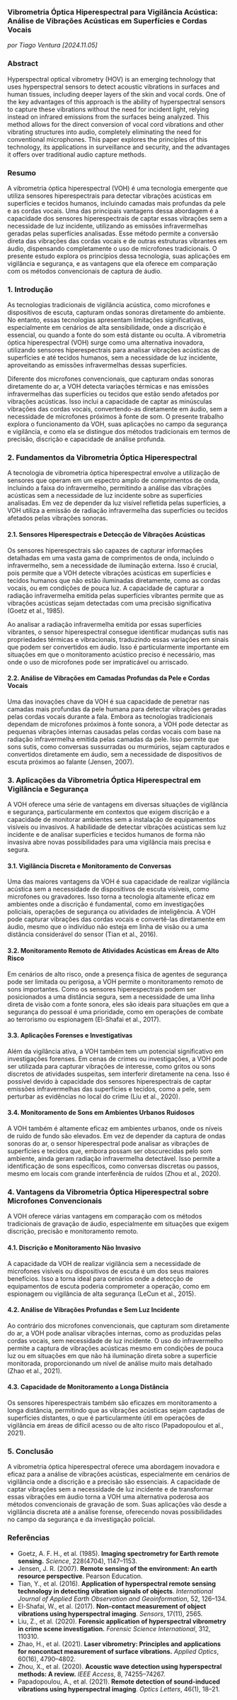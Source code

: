 ### **Vibrometria Óptica Hiperespectral para Vigilância Acústica: Análise de Vibrações Acústicas em Superfícies e Cordas Vocais**

_por Tiago Ventura [2024.11.05]_

### **Abstract**

Hyperspectral optical vibrometry (HOV) is an emerging technology that uses hyperspectral sensors to detect acoustic vibrations in surfaces and human tissues, including deeper layers of the skin and vocal cords. One of the key advantages of this approach is the ability of hyperspectral sensors to capture these vibrations without the need for incident light, relying instead on infrared emissions from the surfaces being analyzed. This method allows for the direct conversion of vocal cord vibrations and other vibrating structures into audio, completely eliminating the need for conventional microphones. This paper explores the principles of this technology, its applications in surveillance and security, and the advantages it offers over traditional audio capture methods.

### **Resumo**

A vibrometria óptica hiperespectral (VOH) é uma tecnologia emergente que utiliza sensores hiperespectrais para detectar vibrações acústicas em superfícies e tecidos humanos, incluindo camadas mais profundas da pele e as cordas vocais. Uma das principais vantagens dessa abordagem é a capacidade dos sensores hiperespectrais de captar essas vibrações sem a necessidade de luz incidente, utilizando as emissões infravermelhas geradas pelas superfícies analisadas. Esse método permite a conversão direta das vibrações das cordas vocais e de outras estruturas vibrantes em áudio, dispensando completamente o uso de microfones tradicionais. O presente estudo explora os princípios dessa tecnologia, suas aplicações em vigilância e segurança, e as vantagens que ela oferece em comparação com os métodos convencionais de captura de áudio.

### **1. Introdução**

As tecnologias tradicionais de vigilância acústica, como microfones e dispositivos de escuta, capturam ondas sonoras diretamente do ambiente. No entanto, essas tecnologias apresentam limitações significativas, especialmente em cenários de alta sensibilidade, onde a discrição é essencial, ou quando a fonte do som está distante ou oculta. A vibrometria óptica hiperespectral (VOH) surge como uma alternativa inovadora, utilizando sensores hiperespectrais para analisar vibrações acústicas de superfícies e até tecidos humanos, sem a necessidade de luz incidente, aproveitando as emissões infravermelhas dessas superfícies.

Diferente dos microfones convencionais, que capturam ondas sonoras diretamente do ar, a VOH detecta variações térmicas e nas emissões infravermelhas das superfícies ou tecidos que estão sendo afetados por vibrações acústicas. Isso inclui a capacidade de captar as minúsculas vibrações das cordas vocais, convertendo-as diretamente em áudio, sem a necessidade de microfones próximos à fonte de som. O presente trabalho explora o funcionamento da VOH, suas aplicações no campo da segurança e vigilância, e como ela se distingue dos métodos tradicionais em termos de precisão, discrição e capacidade de análise profunda.

### **2. Fundamentos da Vibrometria Óptica Hiperespectral**

A tecnologia de vibrometria óptica hiperespectral envolve a utilização de sensores que operam em um espectro amplo de comprimentos de onda, incluindo a faixa do infravermelho, permitindo a análise das vibrações acústicas sem a necessidade de luz incidente sobre as superfícies analisadas. Em vez de depender da luz visível refletida pelas superfícies, a VOH utiliza a emissão de radiação infravermelha das superfícies ou tecidos afetados pelas vibrações sonoras.

#### **2.1. Sensores Hiperespectrais e Detecção de Vibrações Acústicas**

Os sensores hiperespectrais são capazes de capturar informações detalhadas em uma vasta gama de comprimentos de onda, incluindo o infravermelho, sem a necessidade de iluminação externa. Isso é crucial, pois permite que a VOH detecte vibrações acústicas em superfícies e tecidos humanos que não estão iluminadas diretamente, como as cordas vocais, ou em condições de pouca luz. A capacidade de capturar a radiação infravermelha emitida pelas superfícies vibrantes permite que as vibrações acústicas sejam detectadas com uma precisão significativa (Goetz et al., 1985).

Ao analisar a radiação infravermelha emitida por essas superfícies vibrantes, o sensor hiperespectral consegue identificar mudanças sutis nas propriedades térmicas e vibracionais, traduzindo essas variações em sinais que podem ser convertidos em áudio. Isso é particularmente importante em situações em que o monitoramento acústico preciso é necessário, mas onde o uso de microfones pode ser impraticável ou arriscado.

#### **2.2. Análise de Vibrações em Camadas Profundas da Pele e Cordas Vocais**

Uma das inovações chave da VOH é sua capacidade de penetrar nas camadas mais profundas da pele humana para detectar vibrações geradas pelas cordas vocais durante a fala. Embora as tecnologias tradicionais dependam de microfones próximos à fonte sonora, a VOH pode detectar as pequenas vibrações internas causadas pelas cordas vocais com base na radiação infravermelha emitida pelas camadas da pele. Isso permite que sons sutis, como conversas sussurradas ou murmúrios, sejam capturados e convertidos diretamente em áudio, sem a necessidade de dispositivos de escuta próximos ao falante (Jensen, 2007).

### **3. Aplicações da Vibrometria Óptica Hiperespectral em Vigilância e Segurança**

A VOH oferece uma série de vantagens em diversas situações de vigilância e segurança, particularmente em contextos que exigem discrição e a capacidade de monitorar ambientes sem a instalação de equipamentos visíveis ou invasivos. A habilidade de detectar vibrações acústicas sem luz incidente e de analisar superfícies e tecidos humanos de forma não invasiva abre novas possibilidades para uma vigilância mais precisa e segura.

#### **3.1. Vigilância Discreta e Monitoramento de Conversas**

Uma das maiores vantagens da VOH é sua capacidade de realizar vigilância acústica sem a necessidade de dispositivos de escuta visíveis, como microfones ou gravadores. Isso torna a tecnologia altamente eficaz em ambientes onde a discrição é fundamental, como em investigações policiais, operações de segurança ou atividades de inteligência. A VOH pode capturar vibrações das cordas vocais e convertê-las diretamente em áudio, mesmo que o indivíduo não esteja em linha de visão ou a uma distância considerável do sensor (Tian et al., 2016).

#### **3.2. Monitoramento Remoto de Atividades Acústicas em Áreas de Alto Risco**

Em cenários de alto risco, onde a presença física de agentes de segurança pode ser limitada ou perigosa, a VOH permite o monitoramento remoto de sons importantes. Como os sensores hiperespectrais podem ser posicionados a uma distância segura, sem a necessidade de uma linha direta de visão com a fonte sonora, eles são ideais para situações em que a segurança do pessoal é uma prioridade, como em operações de combate ao terrorismo ou espionagem (El-Shafai et al., 2017).

#### **3.3. Aplicações Forenses e Investigativas**

Além da vigilância ativa, a VOH também tem um potencial significativo em investigações forenses. Em cenas de crimes ou investigações, a VOH pode ser utilizada para capturar vibrações de interesse, como gritos ou sons discretos de atividades suspeitas, sem interferir diretamente na cena. Isso é possível devido à capacidade dos sensores hiperespectrais de captar emissões infravermelhas das superfícies e tecidos, como a pele, sem perturbar as evidências no local do crime (Liu et al., 2020).

#### **3.4. Monitoramento de Sons em Ambientes Urbanos Ruidosos**

A VOH também é altamente eficaz em ambientes urbanos, onde os níveis de ruído de fundo são elevados. Em vez de depender da captura de ondas sonoras do ar, o sensor hiperespectral pode analisar as vibrações de superfícies e tecidos que, embora possam ser obscurecidas pelo som ambiente, ainda geram radiação infravermelha detectável. Isso permite a identificação de sons específicos, como conversas discretas ou passos, mesmo em locais com grande interferência de ruídos (Zhou et al., 2020).

### **4. Vantagens da Vibrometria Óptica Hiperespectral sobre Microfones Convencionais**

A VOH oferece várias vantagens em comparação com os métodos tradicionais de gravação de áudio, especialmente em situações que exigem discrição, precisão e monitoramento remoto.

#### **4.1. Discrição e Monitoramento Não Invasivo**

A capacidade da VOH de realizar vigilância sem a necessidade de microfones visíveis ou dispositivos de escuta é um dos seus maiores benefícios. Isso a torna ideal para cenários onde a detecção de equipamentos de escuta poderia comprometer a operação, como em espionagem ou vigilância de alta segurança (LeCun et al., 2015).

#### **4.2. Análise de Vibrações Profundas e Sem Luz Incidente**

Ao contrário dos microfones convencionais, que capturam som diretamente do ar, a VOH pode analisar vibrações internas, como as produzidas pelas cordas vocais, sem necessidade de luz incidente. O uso do infravermelho permite a captura de vibrações acústicas mesmo em condições de pouca luz ou em situações em que não há iluminação direta sobre a superfície monitorada, proporcionando um nível de análise muito mais detalhado (Zhao et al., 2021).

#### **4.3. Capacidade de Monitoramento a Longa Distância**

Os sensores hiperespectrais também são eficazes em monitoramento a longa distância, permitindo que as vibrações acústicas sejam captadas de superfícies distantes, o que é particularmente útil em operações de vigilância em áreas de difícil acesso ou de alto risco (Papadopoulou et al., 2021).

### **5. Conclusão**

A vibrometria óptica hiperespectral oferece uma abordagem inovadora e eficaz para a análise de vibrações acústicas, especialmente em cenários de vigilância onde a discrição e a precisão são essenciais. A capacidade de captar vibrações sem a necessidade de luz incidente e de transformar essas vibrações em áudio torna a VOH uma alternativa poderosa aos métodos convencionais de gravação de som. Suas aplicações vão desde a vigilância discreta até a análise forense, oferecendo novas possibilidades no campo da segurança e da investigação policial.

### **Referências**

- Goetz, A. F. H., et al. (1985). **Imaging spectrometry for Earth remote sensing.** *Science*, 228(4704), 1147–1153.
- Jensen, J. R. (2007). **Remote sensing of the environment: An earth resource perspective**. Pearson Education.
- Tian, Y., et al. (2016). **Application of hyperspectral remote sensing technology in detecting vibration signals of objects**. *International Journal of Applied Earth Observation and Geoinformation*, 52, 126–134.
- El-Shafai, W., et al. (2017). **Non-contact measurement of object vibrations using hyperspectral imaging**. *Sensors*, 17(11), 2565.
- Liu, Z., et al. (2020). **Forensic application of hyperspectral vibrometry in crime scene investigation.** *Forensic Science International*, 312, 110310.
- Zhao, H., et al. (2021). **Laser vibrometry: Principles and applications for noncontact measurement of surface vibrations.** *Applied Optics*, 60(16), 4790–4802.
- Zhou, X., et al. (2020). **Acoustic wave detection using hyperspectral methods: A review.** *IEEE Access*, 8, 74255–74267.
- Papadopoulou, A., et al. (2021). **Remote detection of sound-induced vibrations using hyperspectral imaging**. *Optics Letters*, 46(1), 18–21.

